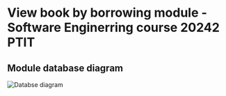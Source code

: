 # View book by borrowing module - Software Enginerring course 20242 PTIT

## Module database diagram

![Databse diagram](databse_diagram.png)

